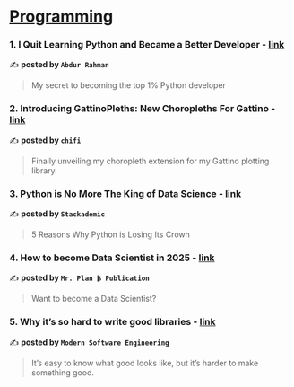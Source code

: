 
<h1><a href=https://medium.com/tag/programming/recommended target="_blank" rel="noopener noreferrer">Programming</a></h1>
<h3>1. I Quit Learning Python and Became a Better Developer - <a href="https://medium.com/@abdur-rahman/i-quit-learning-python-and-became-a-better-developer-027e10496f30" target="_blank" rel="noopener noreferrer">link</a></h3>

✍️ **posted by `Abdur Rahman`**

<blockquote>My secret to becoming the top 1% Python developer</blockquote>

<h3>2. Introducing GattinoPleths: New Choropleths For Gattino - <a href="https://medium.com/chifi-media/introducing-gattinopleths-new-choropleths-for-gattino-1478f04a9287" target="_blank" rel="noopener noreferrer">link</a></h3>

✍️ **posted by `chifi`**

<blockquote>Finally unveiling my choropleth extension for my Gattino plotting library.</blockquote>

<h3>3. Python is No More The King of Data Science - <a href="https://medium.com/stackademic/is-python-still-the-king-of-data-science-476f1e3191b3" target="_blank" rel="noopener noreferrer">link</a></h3>

✍️ **posted by `Stackademic`**

<blockquote>5 Reasons Why Python is Losing Its Crown</blockquote>

<h3>4. How to become Data Scientist in 2025 - <a href="https://medium.com/mr-plan-publication/how-to-become-data-scientist-in-2025-f99d65d2cf6e" target="_blank" rel="noopener noreferrer">link</a></h3>

✍️ **posted by `Mr. Plan ₿ Publication`**

<blockquote>Want to become a Data Scientist?</blockquote>

<h3>5. Why it’s so hard to write good libraries - <a href="https://medium.com/modern-software-engineering/why-its-so-hard-to-write-good-libraries-9d3f45a193a4" target="_blank" rel="noopener noreferrer">link</a></h3>

✍️ **posted by `Modern Software Engineering`**

<blockquote>It’s easy to know what good looks like, but it’s harder to make something good.</blockquote>

